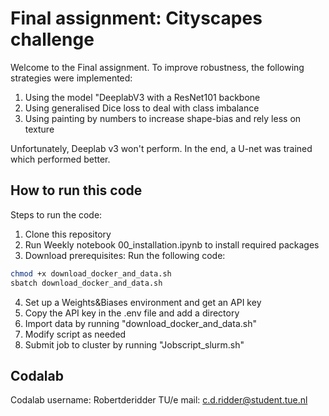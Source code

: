# Final assignment: Cityscapes challenge
Welcome to the Final assignment. To improve robustness, the following strategies were implemented:
1. Using the model "DeeplabV3 with a ResNet101 backbone
2. Using generalised Dice loss to deal with class imbalance
3. Using painting by numbers to increase shape-bias and rely less on texture

Unfortunately, Deeplab v3 won't perform. In the end, a U-net was trained which performed better.  

## How to run this code
Steps to run the code:
1. Clone this repository
2. Run Weekly notebook 00_installation.ipynb to install required packages
3. Download prerequisites: Run the following code:
```bash
chmod +x download_docker_and_data.sh
sbatch download_docker_and_data.sh
```
4. Set up a Weights&Biases environment and get an API key
5. Copy the API key in the .env file and add a directory
6. Import data by running "download_docker_and_data.sh"
7. Modify script as needed
8. Submit job to cluster by running "Jobscript_slurm.sh"

## Codalab
Codalab username: Robertderidder
TU/e mail: c.d.ridder@student.tue.nl